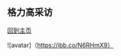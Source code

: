 ## 格力高采访
[回到主页](https://boheme130.github.io/Fiction.git.io/)

![avatar]（https://ibb.co/N6RHmX9）
<br>
<br>

